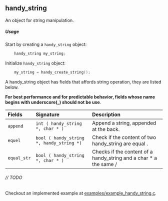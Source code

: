 ## handy_string

An object for string manipulation.

##### Usage

Start by creating a `handy_string` object:

```c
    handy_string my_string;
```

Initialize `handy_string` object:

```c
    my_string = handy_create_string();
```

A handy_string object has fields that affords string operation, they are listed below.

**For best performance and for predictable behavior, fields whose name
begins with underscore(_) should not be use**.

| Fields            | Signature                             | Description                          |
|:------------------|:--------------------------------------|:------------------------------------|
| `append`          | `int ( handy_string *, char * )`      |  Append a string, appended at the back.|
| `equel`           | `bool ( handy_string *, handy_string *)`| Check if the content of two handy_string are equal .|
| `equal_str`       | `bool ( handy_string *, char * )`     |  Checks if the content of a handy_string and a char * a the same /

###### // TODO

Checkout an implemented example at [examples/example_handy_string.c](../examples/example_handy_string.c).